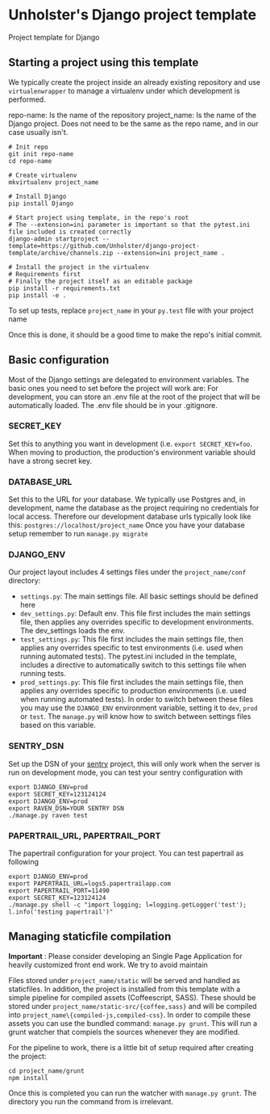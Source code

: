 # Unholster's Django project template
Project template for Django

## Starting a project using this template
We typically create the project inside an already existing repository and use `virtualenwrapper` to manage a virtualenv under which development is performed.

repo-name: Is the name of the repository
project_name: Is the name of the Django project. Does not need to be the same as the repo name, and in our case usually isn't.

```
# Init repo
git init repo-name
cd repo-name

# Create virtualenv
mkvirtualenv project_name

# Install Django
pip install Django

# Start project using template, in the repo's root
# The --extension=ini parameter is important so that the pytest.ini file included is created correctly
django-admin startproject --template=https://github.com/Unholster/django-project-template/archive/channels.zip --extension=ini project_name .

# Install the project in the virtualenv
# Requirements first
# Finally the project itself as an editable package
pip install -r requirements.txt
pip install -e .
```
To set up tests, replace `project_name` in your `py.test` file with your project name


Once this is done, it should be a good time to make the repo's initial commit.

## Basic configuration
Most of the Django settings are delegated to environment variables. The basic ones you need to set before the project will work are:
For development, you can store an .env file at the root of the project that will be automatically loaded. The .env file should be in your .gitignore.

### SECRET_KEY
Set this to anything you want in development (i.e. `export SECRET_KEY=foo`. When moving to production, the production's environment variable should have a strong secret key.

### DATABASE_URL
Set this to the URL for your database. We typically use Postgres and, in development, name the database as the project requiring no credentials for local access. Therefore our development database urls typically look like this: `postgres://localhost/project_name`
Once you have your database setup remember to run `manage.py migrate`

### DJANGO_ENV
Our project layout includes 4 settings files under the `project_name/conf` directory:
* `settings.py`: The main settings file. All basic settings should be defined here
* `dev_settings.py`: Default env. This file first includes the main settings file, then applies any overrides specific to development environments. The dev_settings loads the env.
* `test_settings.py`: This file first includes the main settings file, then applies any overrides specific to test environments (i.e. used when running automated tests). The pytest.ini included in the template, includes a directive to automatically switch to this settings file when running tests.
* `prod_settings.py`: This file first includes the main settings file, then applies any overrides specific to production environments (i.e. used when running automated tests).
In order to switch between these files you may use the `DJANGO_ENV` environment variable, setting it to `dev`, `prod` or `test`. The `manage.py` will know how to switch between settings files based on this variable.

### SENTRY_DSN
Set up the DSN of your [sentry](sentry.io) project, this will only work when the server is run on development mode, you can test your sentry configuration with
```
export DJANGO_ENV=prod
export SECRET_KEY=123124124
export DJANGO_ENV=prod
export RAVEN_DSN=YOUR SENTRY DSN
./manage.py raven test
```


### PAPERTRAIL_URL, PAPERTRAIL_PORT
The papertrail configuration for your project.
You can test papertrail as following
```
export DJANGO_ENV=prod
export PAPERTRAIL_URL=logs5.papertrailapp.com
export PAPERTRAIL_PORT=11490
export SECRET_KEY=123124124
./manage.py shell -c "import logging; l=logging.getLogger('test'); l.info('testing papertrail')"
```


## Managing staticfile compilation
**Important** : Please consider developing an Single Page Application for
heavily customized front end work. We try to avoid maintain

Files stored under `project_name/static` will be served and handled as staticfiles.
In addition, the project is installed from this template with a simple pipeline for compiled assets (Coffeescript, SASS).
These should be stored under `project_name/static-src/{coffee,sass}` and will be compiled into `project_name\{compiled-js,compiled-css}`.
In order to compile these assets you can use the bundled command: `manage.py grunt`. This will run a grunt watcher that compiels the sources whenever they are modified.

For the pipeline to work, there is a little bit of setup required after creating the project:
```
cd project_name/grunt
npm install
```

Once this is completed you can run the watcher with `manage.py grunt`. The directory you run the command from is irrelevant.
